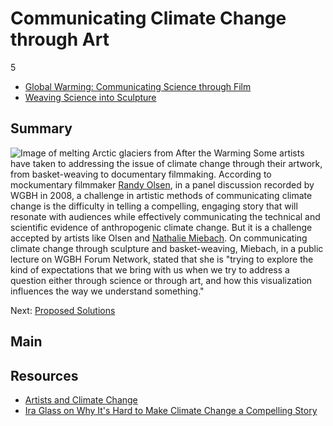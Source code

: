 # Communicating Climate Change through Art

5

-	[Global Warming: Communicating Science through Film](/catalog/cpb-aacip_15-cc0tq5rf2m)
-	[Weaving Science into Sculpture](/catalog/cpb-aacip_15-1v5bc3t03w)

## Summary

![Image of melting Arctic glaciers from After the Warming](https://s3.amazonaws.com/americanarchive.org/exhibits/ClimateChange_Section7_Art.jpg "Image of melting Arctic glaciers from After the Warming")
Some artists have taken to addressing the issue of climate change through their artwork, from basket-weaving to documentary filmmaking. According to mockumentary filmmaker [Randy Olsen](/catalog/cpb-aacip_15-cc0tq5rf2m), in a panel discussion recorded by WGBH in 2008, a challenge in artistic methods of communicating climate change is the difficulty in telling a compelling, engaging story that will resonate with audiences while effectively communicating the technical and scientific evidence of anthropogenic climate change. But it is a challenge accepted by artists like Olsen and [Nathalie Miebach](/catalog/cpb-aacip_15-1v5bc3t03w). On communicating climate change through sculpture and basket-weaving, Miebach, in a public lecture on WGBH Forum Network, stated that she is "trying to explore the kind of expectations that we bring with us when we try to address a question either through science or through art, and how this visualization influences the way we understand something."

Next: [Proposed Solutions](/exhibits/climate-change/solutions)

## Main

## Resources

- [Artists and Climate Change](http://artistsandclimatechange.com)
- [Ira Glass on Why It's Hard to Make Climate Change a Compelling Story](https://www.youtube.com/watch?v=dv2JEsHiL8U)

